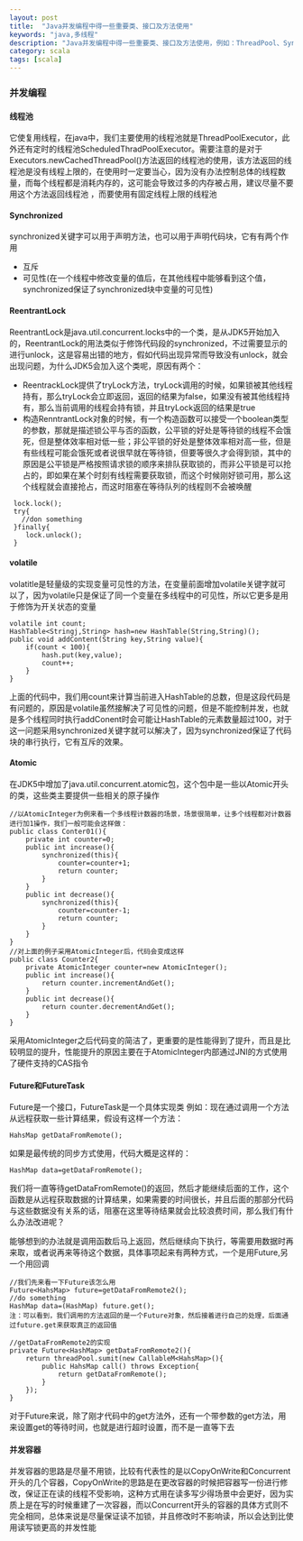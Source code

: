 ```yaml
---
layout: post
title:  "Java并发编程中得一些重要类、接口及方法使用"
keywords: "java,多线程"
description: "Java并发编程中得一些重要类、接口及方法使用，例如：ThreadPool、Synchronized、ReentrantLock、volatile、Atomic、Future、并发容器å"
category: scala
tags: [scala]
---
```

### 并发编程
#### 线程池
它使复用线程，在java中，我们主要使用的线程池就是ThreadPoolExecutor，此外还有定时的线程池ScheduledThradPoolExecutor。需要注意的是对于Executors.newCachedThreadPool()方法返回的线程池的使用，该方法返回的线程池是没有线程上限的，在使用时一定要当心，因为没有办法控制总体的线程数量，而每个线程都是消耗内存的，这可能会导致过多的内存被占用，建议尽量不要用这个方法返回线程池 ，而要使用有固定线程上限的线程池
#### Synchronized
synchronized关键字可以用于声明方法，也可以用于声明代码块，它有有两个作用

* 互斥
* 可见性(在一个线程中修改变量的值后，在其他线程中能够看到这个值，synchronized保证了synchronized块中变量的可见性)

#### ReentrantLock
ReentrantLock是java.util.concurrent.locks中的一个类，是从JDK5开始加入的，ReentrantLock的用法类似于修饰代码段的synchronized，不过需要显示的进行unlock，这是容易出错的地方，假如代码出现异常而导致没有unlock，就会出现问题，为什么JDK5会加入这个类呢，原因有两个：

* ReentrackLock提供了tryLock方法，tryLock调用的时候，如果锁被其他线程持有，那么tryLock会立即返回，返回的结果为false，如果没有被其他线程持有，那么当前调用的线程会持有锁，并且tryLock返回的结果是true
* 构造RenntrantLock对象的时候，有一个构造函数可以接受一个boolean类型的参数，那就是描述锁公平与否的函数，公平锁的好处是等待锁的线程不会饿死，但是整体效率相对低一些；非公平锁的好处是整体效率相对高一些，但是有些线程可能会饿死或者说很早就在等待锁，但要等很久才会得到锁，其中的原因是公平锁是严格按照请求锁的顺序来排队获取锁的，而非公平锁是可以抢占的，即如果在某个时刻有线程需要获取锁，而这个时候刚好锁可用，那么这个线程就会直接抢占，而这时阻塞在等待队列的线程则不会被唤醒

```
 lock.lock();
 try{
   //don something
 }finally{
 	lock.unlock();
 }
```
#### volatile
volatitle是轻量级的实现变量可见性的方法，在变量前面增加volatile关键字就可以了，因为volatile只是保证了同一个变量在多线程中的可见性，所以它更多是用于修饰为开关状态的变量

```
volatile int count;
HashTable<Stringj,String> hash=new HashTable(String,String)();
public void addContent(String key,String value){
	if(count < 100){
		hash.put(key,value);
		count++;
	}
}
```
上面的代码中，我们用count来计算当前进入HashTable的总数，但是这段代码是有问题的，原因是volatile虽然接解决了可见性的问题，但是不能控制并发，也就是多个线程同时执行addConent时会可能让HashTable的元素数量超过100，对于这一问题采用synchronized关键字就可以解决了，因为synchronized保证了代码块的串行执行，它有互斥的效果。
#### Atomic
在JDK5中增加了java.util.concurrent.atomic包，这个包中是一些以Atomic开头的类，这些类主要提供一些相关的原子操作

```
//以AtomicInteger为例来看一个多线程计数器的场景，场景很简单，让多个线程都对计数器进行加1操作，我们一般可能会这样做：
public class Conter01(){
	private int counter=0;
	public int increase(){
		synchronized(this){
			counter=counter+1;
			return counter;
		}
	}
	public int decrease(){
		synchronized(this){
			counter=counter-1;
			return counter;
		}
	}
}
//对上面的例子采用AtomicInteger后，代码会变成这样 
public class Counter2{
	private AtomicInteger counter=new AtomicInteger();
	public int increase(){
		return counter.incrementAndGet();
	}
	public int decrease(){
		return counter.decrementAndGet();
	}
}
```
采用AtomicInteger之后代码变的简洁了，更重要的是性能得到了提升，而且是比较明显的提升，性能提升的原因主要在于AtomicInteger内部通过JNI的方式使用了硬件支持的CAS指令

#### Future和FutureTask
Future是一个接口，FutureTask是一个具体实现类
例如：现在通过调用一个方法从远程获取一些计算结果，假设有这样一个方法：

```
HahsMap getDataFromRemote();
```
如果是最传统的同步方式使用，代码大概是这样的：

```
HashMap data=getDataFromRemote();
```
我们将一直等待getDataFromRemote()的返回，然后才能继续后面的工作，这个函数是从远程获取数据的计算结果，如果需要的时间很长，并且后面的那部分代码与这些数据没有关系的话，阻塞在这里等待结果就会比较浪费时间，那么我们有什么办法改进呢？

能够想到的办法就是调用函数后马上返回，然后继续向下执行，等需要用数据时再来取，或者说再来等待这个数据，具体事项起来有两种方式，一个是用Future,另一个用回调

```
//我们先来看一下Future该怎么用
Future<HahsMap> future=getDataFromRemote2();
//do something
HashMap data=(HashMap) future.get();
注：可以看到，我们调用的方法返回的是一个Future对象，然后接着进行自己的处理，后面通过future.get来获取真正的返回值

//getDataFromRemote2的实现
private Future<HashMap> getDataFromRemote2(){
	return threadPool.sumit(new CallableM<HahsMap>(){
		public HahsMap call() throws Exception{
			return getDataFromRemote();
		}
	});
}
```
对于Future来说，除了刚才代码中的get方法外，还有一个带参数的get方法，用来设置get的等待时间，也就是进行超时设置，而不是一直等下去

#### 并发容器
并发容器的思路是尽量不用锁，比较有代表性的是以CopyOnWrite和Concurrent开头的几个容器，CopyOnWrite的思路是在更改容器的时候把容器写一份进行修改，保证正在读的线程不受影响，这种方式用在读多写少得场景中会更好，因为实质上是在写的时候重建了一次容器，而以Concurrent开头的容器的具体方式则不完全相同，总体来说是尽量保证读不加锁，并且修改时不影响读，所以会达到比使用读写锁更高的并发性能


































